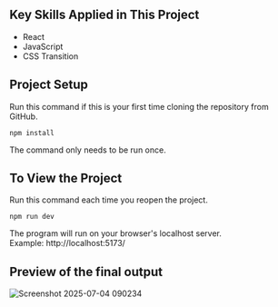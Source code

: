 ## Key Skills Applied in This Project

- React
- JavaScript
- CSS Transition

## Project Setup

Run this command if this is your first time cloning the repository from GitHub.

```
npm install
```

The command only needs to be run once.

## To View the Project

Run this command each time you reopen the project.

```
npm run dev
```

The program will run on your browser's localhost server. \
Example: http://localhost:5173/

## Preview of the final output

![Screenshot 2025-07-04 090234](https://github.com/user-attachments/assets/e8b51a19-3a59-4830-b559-8e61b1d72c63)

